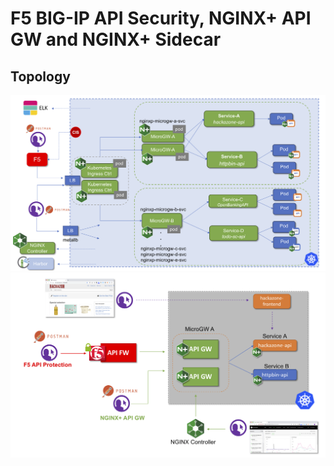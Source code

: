 # F5 BIG-IP API Security, NGINX+ API GW and NGINX+ Sidecar

## Topology
<img src=https://github.com/apcj-f5/nginx-sidecar-api-gateway-deployment/blob/master/Overview1.png alt="Overview1" width=1000>


<img src=https://github.com/apcj-f5/nginx-sidecar-api-gateway-deployment/blob/master/Overview2.png alt="Overview2" width=1000>

